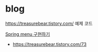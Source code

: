 # blog
https://treasurebear.tistory.com/ 예제 코드

[Spring menu 구현하기](https://github.com/treasureBear94/blog/tree/master/spring-menu)

- https://treasurebear.tistory.com/73
